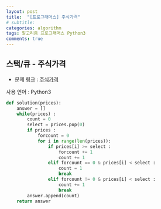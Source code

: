 ```yaml
---
layout: post
title:  "[프로그래머스] 주식가격"
# subtitle: 
categories: algorithm
tags: 알고리즘 프로그래머스 Python3
comments: true
---
```


## 스택/큐 - 주식가격

* 문제 링크 : [주식가격](https://programmers.co.kr/learn/courses/30/lessons/42584?language=python3)

사용 언어 : Python3
```python
def solution(prices):
    answer = []
    while(prices) :
        count = 0
        select = prices.pop(0)
        if prices :
            forcount = 0
            for i in range(len(prices)):
                if prices[i] >= select :
                    forcount += 1
                    count += 1
                elif forcount == 0 & prices[i] < select :
                    count = 1
                    break
                elif forcount != 0 & prices[i] < select :
                    count += 1
                    break
        answer.append(count)       
    return answer
```
